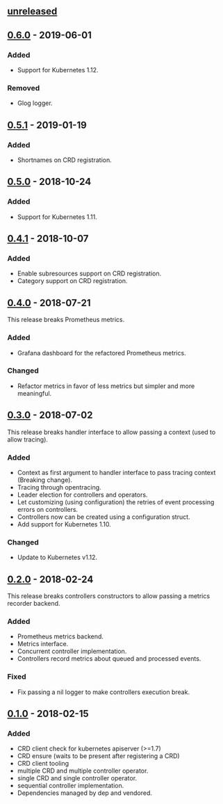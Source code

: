 ## [unreleased]

## [0.6.0] - 2019-06-01

### Added

- Support for Kubernetes 1.12.

### Removed

- Glog logger.

## [0.5.1] - 2019-01-19

### Added

- Shortnames on CRD registration.

## [0.5.0] - 2018-10-24

### Added

- Support for Kubernetes 1.11.

## [0.4.1] - 2018-10-07

### Added

- Enable subresources support on CRD registration.
- Category support on CRD registration.

## [0.4.0] - 2018-07-21

This release breaks Prometheus metrics.

### Added

- Grafana dashboard for the refactored Prometheus metrics.

### Changed

- Refactor metrics in favor of less metrics but simpler and more meaningful.

## [0.3.0] - 2018-07-02

This release breaks handler interface to allow passing a context (used to allow tracing).

### Added

- Context as first argument to handler interface to pass tracing context (Breaking change).
- Tracing through opentracing.
- Leader election for controllers and operators.
- Let customizing (using configuration) the retries of event processing errors on controllers.
- Controllers now can be created using a configuration struct.
- Add support for Kubernetes 1.10.

### Changed

- Update to Kubernetes v1.12.

## [0.2.0] - 2018-02-24

This release breaks controllers constructors to allow passing a metrics recorder backend.

### Added

- Prometheus metrics backend.
- Metrics interface.
- Concurrent controller implementation.
- Controllers record metrics about queued and processed events.

### Fixed

- Fix passing a nil logger to make controllers execution break.

## [0.1.0] - 2018-02-15

### Added

- CRD client check for kubernetes apiserver (>=1.7)
- CRD ensure (waits to be present after registering a CRD)
- CRD client tooling
- multiple CRD and multiple controller operator.
- single CRD and single controller operator.
- sequential controller implementation.
- Dependencies managed by dep and vendored.

[unreleased]: https://github.com/spotahome/kooper/compare/v0.6.0...HEAD
[0.6.0]: https://github.com/spotahome/kooper/compare/v0.5.1...v0.6.0
[0.5.1]: https://github.com/spotahome/kooper/compare/v0.5.0...v0.5.1
[0.5.0]: https://github.com/spotahome/kooper/compare/v0.4.1...v0.5.0
[0.4.1]: https://github.com/spotahome/kooper/compare/v0.4.0...v0.4.1
[0.4.0]: https://github.com/spotahome/kooper/compare/v0.3.0...v0.4.0
[0.3.0]: https://github.com/spotahome/kooper/compare/v0.2.0...v0.3.0
[0.2.0]: https://github.com/spotahome/kooper/compare/v0.1.0...v0.2.0
[0.1.0]: https://github.com/spotahome/kooper/releases/tag/v0.1.0
